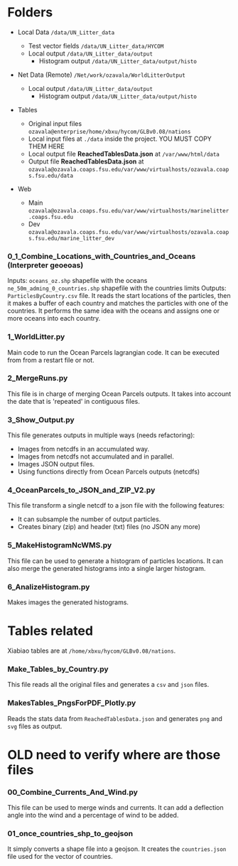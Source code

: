 # Folders

* Local Data `/data/UN_Litter_data`
    * Test vector fields `/data/UN_Litter_data/HYCOM`
    * Local output `/data/UN_Litter_data/output`
        * Histogram output `/data/UN_Litter_data/output/histo`
        
* Net Data (Remote) `/Net/work/ozavala/WorldLitterOutput`
    * Local output `/data/UN_Litter_data/output`
        * Histogram output `/data/UN_Litter_data/output/histo`

* Tables 
    * Original input files `ozavala@enterprise/home/xbxu/hycom/GLBv0.08/nations`
    * Local input files at `./data` inside the project. YOU MUST COPY THEM HERE
    * Local output file **ReachedTablesData.json** at `/var/www/html/data`
    * Output file **ReachedTablesData.json** at `ozavala@ozavala.coaps.fsu.edu/var/www/virtualhosts/ozavala.coaps.fsu.edu/data`
* Web
    * Main `ozavala@ozavala.coaps.fsu.edu/var/www/virtualhosts/marinelitter.coaps.fsu.edu`
    * Dev `ozavala@ozavala.coaps.fsu.edu/var/www/virtualhosts/ozavala.coaps.fsu.edu/marine_litter_dev`

### 0_1_Combine_Locations_with_Countries_and_Oceans  (Interpreter geoeoas)
Inputs: 
  `oceans_oz.shp`  shapefile with the oceans
  `ne_50m_adming_0_countries.shp` shapefile with the countries limits
Outputs: `ParticlesByCountry.csv` file.
It reads the start locations of the particles, then it makes a buffer of each country and matches
the particles with one of the countries. It performs the same idea with the oceans and assigns
one or more oceans into each country.

### 1_WorldLitter.py
Main code to run the Ocean Parcels lagrangian code. 
It can be executed from from a restart file or not.

### 2_MergeRuns.py
This file is in charge of merging Ocean Parcels outputs.
It takes into account the date that is 'repeated' in contiguous files.

### 3_Show_Output.py
This file generates outputs in multiple ways (needs refactoring):
* Images from netcdfs in an accumulated way.
* Images from netcdfs not accumulated and in parallel.
* Images JSON output files.
* Using functions directly from Ocean Parcels outputs (netcdfs)

### 4_OceanParcels_to_JSON_and_ZIP_V2.py
This file transform a single netcdf to a json file with the following
features:
* It can subsample the number of output particles.
* Creates binary (zip) and header (txt) files (no JSON any more)

### 5_MakeHistogramNcWMS.py
This file can be used to generate a histogram of particles
locations. It can also merge the generated histograms into a single
larger histogram. 

### 6_AnalizeHistogram.py
Makes images the generated histograms.

# Tables related
Xiabiao tables are at `/home/xbxu/hycom/GLBv0.08/nations`.

### Make_Tables_by_Country.py
This file reads all the original files and generates a `csv` and `json` files.

### MakesTables_PngsForPDF_Plotly.py
Reads the stats data from `ReachedTablesData.json` and generates 
`png` and `svg` files as output.



# OLD need to verify where are those files
### 00_Combine_Currents_And_Wind.py
This file can be used to merge winds and currents. It can 
add a deflection angle into the wind and a percentage of wind
to be added. 

### 01_once_countries_shp_to_geojson
It simply converts a shape file into a geojson. It
creates the `countries.json` file used for the vector of countries.


